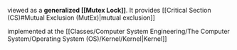 viewed as a **generalized [[Mutex Lock]]**. It provides [[Critical Section (CS)#Mutual Exclusion (MutEx)|mutual exclusion]]

implemented at the [[Classes/Computer System Engineering/The Computer System/Operating System (OS)/Kernel/Kernel|Kernel]] 
